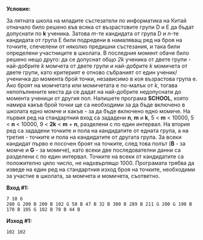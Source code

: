 **Условие:**

За лятната школа на младите състезатели по информатика на Китай отначало било решено във всяка от възрастовите групи D и E да бъдат допуснати по **k** ученика. Затова *m*-те кандидата от група D и *n*-те кандидата от група Е били подредени в намаляващ ред на броя на точките, спечелени от няколко предишни състезания, и така били определени участниците в школата. В последния момент обаче било решено нещо друго: да се допуснат общо *2k* ученика от двете групи - най-добрите *k* момчета от двете групи и най-добрите *k* момичета от двете групи, като критерият е отново събраният от един ученик/ученичка до момента брой точки, независимо в коя възрастова група е. Ако броят на момчетата или момичетата е по-малък от *k*, тогава непопълнените места да се дадат на най-добрите недопуснати до момента ученици от другия пол. Напишете програма **SCHOOL**, която намира какъв брой точки ще са необходими за да бъде включено в школата едно момче и какъв -  за да бъде включено едно момиче. На първия ред на стандартния вход са зададени **n**, **m** и **k**, 5 < **m** < 10000, 5 < **n** < 10000, 9 < **2k** < **m** + **n**, разделени с по един интервал. На втория ред са зададени точките и пола на кандидатите от едната група, а на третия - точките и пола на кандидатите от другата група. За всеки кандидат първо е посочен броят на точките, след това полът (**B** - за момче и **G** - за момиче), като всеки две последователни данни са разделени с по един интервал. Точките на всеки от кандидатите са положително цяло число, не надхвърлящо 1000. Програмата трябва да изведе на един ред на стандартния изход броя на точките, необходими за участие в школата, за момчета и момичета, съответно.

**Вход #1:**
	
	7 10 6
	280 G 200 B 200 B 102 G 58 B 47 B 32 B 300 B 289 B 211 G 200 G 190 B 170 B 105 G 102 B 78 B 44 B

**Изход #1:**

	102 102
